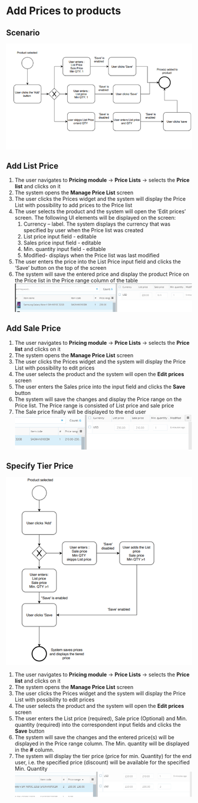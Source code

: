 # Add Prices to products
## Scenario
![Add Prices to products](/docs/media/diagram-add-prices-to-products.png)

## Add List Price

1. The user navigates to **Pricing module** &rightarrow; **Price Lists** &rightarrow; selects the **Price list** and clicks on it
1. The system opens the **Manage Price List** screen
1. The user clicks the Prices widget and the system will display the Price List with possibility to add prices to the Price list
1. The user selects the product and the system will open the ‘Edit prices’ screen. The following UI elements will be displayed on the screen:
    1. Currency – label. The system displays the currency that was specified by user when the Price list was created
    1. List price input field - editable
    1. Sales price input field - editable
    1. Min. quantity input field - editable
    1. Modified- displays when the Price list was last modified
1. The user enters the price into the List Price input field and clicks the ‘Save’ button on the top of the screen
1. The system will save the entered price and display the product Price on the Price list in the Price range column of the table
![Price range column](/docs/media/screen-price-range-column.png)

## Add Sale Price

1. The user navigates to **Pricing module** &rightarrow; **Price Lists** &rightarrow; selects the **Price list** and clicks on it
1. The system opens the **Manage Price List** screen
1. The user clicks the Prices widget and the system will display the Price List with possibility to edit prices
1. The user selects the product and the system will open the **Edit prices** screen
1. The user enters the Sales price into the input field and clicks the **Save** button
1. The system will save the changes and display the Price range on the Price list. The Price range is consisted of List price and sale price
1. The Sale price finally will be displayed to the end user
![Sale price](/docs/media/screen-sale-price.png)

## Specify Tier Price

![Specify Tier Price](/docs/media/diagram-specify-tier-price.png)

1. The user navigates to **Pricing module** &rightarrow; **Price Lists** &rightarrow; selects the **Price list** and clicks on it
1. The system opens the **Manage Price List** screen
1. The user clicks the Prices widget and the system will display the Price List with possibility to edit prices
1. The user selects the product and the system will open the **Edit prices** screen
1. The user enters the List price (required), Sale price (Optional) and Min. quantity (required) into the correspondent input fields and clicks the **Save** button
1. The system will save the changes and the entered price(s) will be displayed in the Price range column. The Min. quantity will be displayed in the **#** column.
1. The system will display the tier price (price for min. Quantity) for the end user, i.e. the specified price (discount) will be available for the specified Min. Quantity
![Specified Price](/docs/media/screen-specified-price.png)
